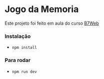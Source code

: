 # Jogo da Memoria

Este projeto foi feito em aula do curso [B7Web](https://b7web.com.br)

### Instalação
 - `npm install`

### Para rodar
 - `npm run dev`